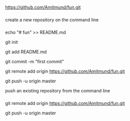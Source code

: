 https://github.com/Amitmund/fun.git
###

create a new repository on the command line
###

echo "# fun" >> README.md

git init

git add README.md

git commit -m "first commit"

git remote add origin https://github.com/Amitmund/fun.git

git push -u origin master

push an existing repository from the command line
###

git remote add origin https://github.com/Amitmund/fun.git

git push -u origin master
